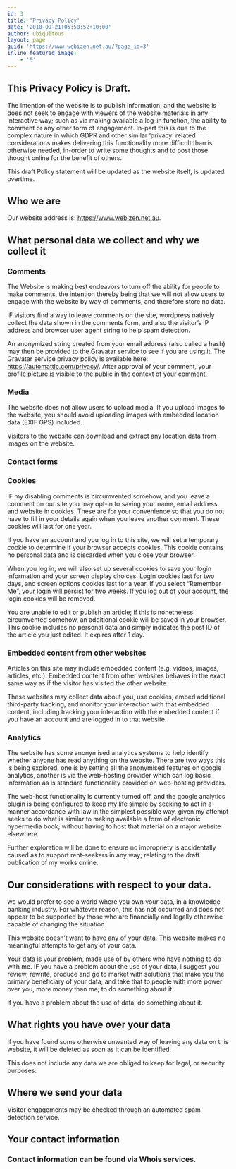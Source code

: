 ```yaml
---
id: 3
title: 'Privacy Policy'
date: '2018-09-21T05:58:52+10:00'
author: ubiquitous
layout: page
guid: 'https://www.webizen.net.au/?page_id=3'
inline_featured_image:
    - '0'
---
```


## This Privacy Policy is Draft.

The intention of the website is to publish information; and the website is does not seek to engage with viewers of the website materials in any interactive way; such as via making available a log-in function, the ability to comment or any other form of engagement. In-part this is due to the complex nature in which GDPR and other similar ‘privacy’ related considerations makes delivering this functionality more difficult than is otherwise needed, in-order to write some thoughts and to post those thought online for the benefit of others.

This draft Policy statement will be updated as the website itself, is updated overtime.

## Who we are

Our website address is: https://www.webizen.net.au.

## What personal data we collect and why we collect it

### Comments

The Website is making best endeavors to turn off the ability for people to make comments, the intention thereby being that we will not allow users to engage with the website by way of comments, and therefore store no data.

IF visitors find a way to leave comments on the site, wordpress natively collect the data shown in the comments form, and also the visitor’s IP address and browser user agent string to help spam detection.

An anonymized string created from your email address (also called a hash) may then be provided to the Gravatar service to see if you are using it. The Gravatar service privacy policy is available here: https://automattic.com/privacy/. After approval of your comment, your profile picture is visible to the public in the context of your comment.

### Media

The website does not allow users to upload media. If you upload images to the website, you should avoid uploading images with embedded location data (EXIF GPS) included.

Visitors to the website can download and extract any location data from images on the website.

### Contact forms

### Cookies

IF my disabling comments is circumvented somehow, and you leave a comment on our site you may opt-in to saving your name, email address and website in cookies. These are for your convenience so that you do not have to fill in your details again when you leave another comment. These cookies will last for one year.

If you have an account and you log in to this site, we will set a temporary cookie to determine if your browser accepts cookies. This cookie contains no personal data and is discarded when you close your browser.

When you log in, we will also set up several cookies to save your login information and your screen display choices. Login cookies last for two days, and screen options cookies last for a year. If you select “Remember Me”, your login will persist for two weeks. If you log out of your account, the login cookies will be removed.

You are unable to edit or publish an article; if this is nonetheless circumvented somehow, an additional cookie will be saved in your browser. This cookie includes no personal data and simply indicates the post ID of the article you just edited. It expires after 1 day.

### Embedded content from other websites

Articles on this site may include embedded content (e.g. videos, images, articles, etc.). Embedded content from other websites behaves in the exact same way as if the visitor has visited the other website.

These websites may collect data about you, use cookies, embed additional third-party tracking, and monitor your interaction with that embedded content, including tracking your interaction with the embedded content if you have an account and are logged in to that website.

### Analytics

The website has some anonymised analytics systems to help identify whether anyone has read anything on the website. There are two ways this is being explored, one is by setting all the anonymised features on google analytics, another is via the web-hosting provider which can log basic information as is standard functionality provided on web-hosting providers.

The web-host functionality is currently turned off, and the google analytics plugin is being configured to keep my life simple by seeking to act in a manner accordance with law in the simplest possible way, given my attempt seeks to do what is similar to making available a form of electronic hypermedia book; without having to host that material on a major website elsewhere.

Further exploration will be done to ensure no impropriety is accidentally caused as to support rent-seekers in any way; relating to the draft publication of my works online.

## Our considerations with respect to your data.

we would prefer to see a world where you own your data, in a knowledge banking industry. For whatever reason, this has not occurred and does not appear to be supported by those who are financially and legally otherwise capable of changing the situation.

This website doesn’t want to have any of your data. This website makes no meaningful attempts to get any of your data.

Your data is your problem, made use of by others who have nothing to do with me. IF you have a problem about the use of your data, i suggest you review, rewrite, produce and go to market with solutions that make you the primary beneficiary of your data; and take that to people with more power over you, more money than me; to do something about it.

If you have a problem about the use of data, do something about it.

## What rights you have over your data

If you have found some otherwise unwanted way of leaving any data on this website, it will be deleted as soon as it can be identified.

This does not include any data we are obliged to keep for legal, or security purposes.

## Where we send your data

Visitor engagements may be checked through an automated spam detection service.

## Your contact information

### Contact information can be found via Whois services.